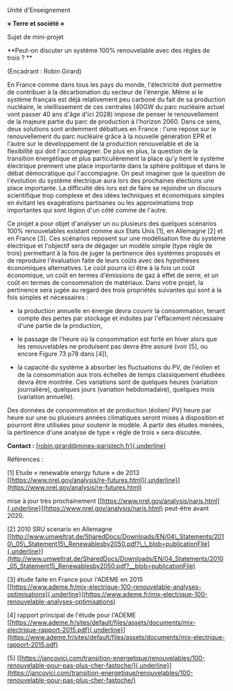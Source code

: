 Unité d'Enseignement

**« Terre et société »**

Sujet de mini-projet

**Peut-on discuter un système 100% renouvelable avec des règles de
trois ? **

(Encadrant : Robin Girard)

En France comme dans tous les pays du monde, l'électricité doit
permettre de contribuer à la décarbonation du secteur de l'énergie. Même
si le système français est déjà relativement peu carboné du fait de sa
production nucléaire, le vieillissement de ces centrales (40GW du parc
nucléaire actuel vont passer 40 ans d'âge d'ici 2028) impose de penser
le renouvellement de la majeure partie du parc de production à l'horizon
2060. Dans ce sens, deux solutions sont ardemment débattues en France :
l'une repose sur le renouvellement du parc nucléaire grâce à la nouvelle
génération EPR et l'autre sur le développement de la production
renouvelable et de la flexibilité qui doit l'accompagner. De plus en
plus, la question de la transition énergétique et plus particulièrement
la place qu'y tient le système électrique prennent une place importante
dans la sphère politique et dans le débat démocratique qui l'accompagne.
On peut imaginer que la question de l'évolution du système électrique
aura lors des prochaines élections une place importante. La difficulté
dès lors est de faire se rejoindre un discours scientifique trop
complexe et des idées techniques et économiques simples en évitant les
exagérations partisanes ou les approximations trop importantes qui sont
légion d'un côté comme de l'autre.

Ce projet a pour objet d'analyser un ou plusieurs des quelques scénarios
100% renouvelables existant comme aux Etats Unis \[1\], en Allemagne
\[2\] et en France \[3\]. Ces scénarios reposent sur une modélisation
fine du système électrique et l'objectif sera de dégager un modèle
simple (type règle de trois) permettant à la fois de juger la pertinence
des systèmes proposés et de reproduire l'évaluation faite de leurs coûts
avec des hypothèses économiques alternatives. Le coût pourra ici être à
la fois un coût économique, un coût en termes d'émissions de gaz à effet
de serre, et un coût en termes de consommation de matériaux. Dans votre
projet, la pertinence sera jugée au regard des trois propriétés
suivantes qui sont à la fois simples et nécessaires :

-   la production annuelle en énergie devra couvrir la consommation,
    tenant compte des pertes par stockage et induites par l'effacement
    nécessaire d'une partie de la production,

-   le passage de l'heure où la consommation est forte en hiver alors
    que les renouvelables ne produisent pas devra être assuré (voir
    \[5\], ou encore Figure 73 p78 dans \[4\]),

-   la capacité du système à absorber les fluctuations du PV, de
    l'éolien et de la consommation aux trois échelles de temps
    classiquement étudiées devra être montrée. Ces variations sont de
    quelques heures (variation journalière), quelques jours (variation
    hebdomadaire), quelques mois (variation annuelle).

Des données de consommation et de production (éolien/ PV) heure par
heure sur une ou plusieurs années climatiques seront mises à disposition
et pourront être utilisées pour soutenir le modèle. A partir des études
menées, la pertinence d'une analyse de type « règle de trois » sera
discutée.

**Contact :**
[[robin.girard\@mines-paristech.fr]{.underline}](mailto:robin.girard@mines-paristech.fr)

Références :

\[1\] Etude « renewable energy future » de 2013
[[https://www.nrel.gov/analysis/re-futures.html]{.underline}](https://www.nrel.gov/analysis/re-futures.html)

mise à jour très prochainement
[[https://www.nrel.gov/analysis/naris.html]{.underline}](https://www.nrel.gov/analysis/naris.html)
peut-être avant 2020.

\[2\] 2010 SRU scenario en Allemagne
[[http://www.umweltrat.de/SharedDocs/Downloads/EN/04\_Statements/2010\_05\_Statement15\_Renewablesby2050.pdf?\_\_blob=publicationFile]{.underline}](http://www.umweltrat.de/SharedDocs/Downloads/EN/04_Statements/2010_05_Statement15_Renewablesby2050.pdf?__blob=publicationFile)

\[3\] étude faite en France pour l'ADEME en 2015
[[https://www.ademe.fr/mix-electrique-100-renouvelable-analyses-optimisations]{.underline}](https://www.ademe.fr/mix-electrique-100-renouvelable-analyses-optimisations)

\[4\] rapport principal de l'étude pour l'ADEME
[[https://www.ademe.fr/sites/default/files/assets/documents/mix-electrique-rapport-2015.pdf]{.underline}](https://www.ademe.fr/sites/default/files/assets/documents/mix-electrique-rapport-2015.pdf)

\[5\]
[[https://jancovici.com/transition-energetique/renouvelables/100-renouvelable-pour-pas-plus-cher-fastoche/]{.underline}](https://jancovici.com/transition-energetique/renouvelables/100-renouvelable-pour-pas-plus-cher-fastoche/)
